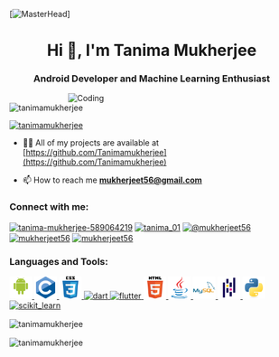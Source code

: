 [![MasterHead](https://www.hostinger.com/tutorials/wp-content/uploads/sites/2/2021/08/learn-coding-online-for-free.png)]
<h1 align="center">Hi 👋, I'm Tanima Mukherjee</h1>
<h3 align="center">Android Developer and Machine Learning Enthusiast</h3>
<img align="right" alt="Coding" width="400" src="https://user-images.githubusercontent.com/59734313/157189039-c09b3e38-9f42-42c0-ab54-14f1574190a7.gif">

<p align="left"> <img src="https://komarev.com/ghpvc/?username=tanimamukherjee&label=Profile%20views&color=0e75b6&style=flat" alt="tanimamukherjee" /> </p>

<p align="left"> <a href="https://github.com/ryo-ma/github-profile-trophy"><img src="https://github-profile-trophy.vercel.app/?username=tanimamukherjee" alt="tanimamukherjee" /></a> </p>

- 👨‍💻 All of my projects are available at [https://github.com/Tanimamukherjee](https://github.com/Tanimamukherjee)

- 📫 How to reach me **mukherjeet56@gmail.com**

<h3 align="left">Connect with me:</h3>
<p align="left">
<a href="https://linkedin.com/in/tanima-mukherjee-589064219" target="blank"><img align="center" src="https://raw.githubusercontent.com/rahuldkjain/github-profile-readme-generator/master/src/images/icons/Social/linked-in-alt.svg" alt="tanima-mukherjee-589064219" height="30" width="40" /></a>
<a href="https://www.codechef.com/users/tanima_01" target="blank"><img align="center" src="https://cdn.jsdelivr.net/npm/simple-icons@3.1.0/icons/codechef.svg" alt="tanima_01" height="30" width="40" /></a>
<a href="https://www.hackerrank.com/@mukherjeet56" target="blank"><img align="center" src="https://raw.githubusercontent.com/rahuldkjain/github-profile-readme-generator/master/src/images/icons/Social/hackerrank.svg" alt="@mukherjeet56" height="30" width="40" /></a>
<a href="https://www.leetcode.com/mukherjeet56" target="blank"><img align="center" src="https://raw.githubusercontent.com/rahuldkjain/github-profile-readme-generator/master/src/images/icons/Social/leet-code.svg" alt="mukherjeet56" height="30" width="40" /></a>
<a href="https://auth.geeksforgeeks.org/user/mukherjeet56" target="blank"><img align="center" src="https://raw.githubusercontent.com/rahuldkjain/github-profile-readme-generator/master/src/images/icons/Social/geeks-for-geeks.svg" alt="mukherjeet56" height="30" width="40" /></a>
</p>

<h3 align="left">Languages and Tools:</h3>
<p align="left"> <a href="https://developer.android.com" target="_blank" rel="noreferrer"> <img src="https://raw.githubusercontent.com/devicons/devicon/master/icons/android/android-original-wordmark.svg" alt="android" width="40" height="40"/> </a> <a href="https://www.cprogramming.com/" target="_blank" rel="noreferrer"> <img src="https://raw.githubusercontent.com/devicons/devicon/master/icons/c/c-original.svg" alt="c" width="40" height="40"/> </a> <a href="https://www.w3schools.com/css/" target="_blank" rel="noreferrer"> <img src="https://raw.githubusercontent.com/devicons/devicon/master/icons/css3/css3-original-wordmark.svg" alt="css3" width="40" height="40"/> </a> <a href="https://dart.dev" target="_blank" rel="noreferrer"> <img src="https://www.vectorlogo.zone/logos/dartlang/dartlang-icon.svg" alt="dart" width="40" height="40"/> </a> <a href="https://flutter.dev" target="_blank" rel="noreferrer"> <img src="https://www.vectorlogo.zone/logos/flutterio/flutterio-icon.svg" alt="flutter" width="40" height="40"/> </a> <a href="https://www.w3.org/html/" target="_blank" rel="noreferrer"> <img src="https://raw.githubusercontent.com/devicons/devicon/master/icons/html5/html5-original-wordmark.svg" alt="html5" width="40" height="40"/> </a> <a href="https://www.java.com" target="_blank" rel="noreferrer"> <img src="https://raw.githubusercontent.com/devicons/devicon/master/icons/java/java-original.svg" alt="java" width="40" height="40"/> </a> <a href="https://www.mysql.com/" target="_blank" rel="noreferrer"> <img src="https://raw.githubusercontent.com/devicons/devicon/master/icons/mysql/mysql-original-wordmark.svg" alt="mysql" width="40" height="40"/> </a> <a href="https://pandas.pydata.org/" target="_blank" rel="noreferrer"> <img src="https://raw.githubusercontent.com/devicons/devicon/2ae2a900d2f041da66e950e4d48052658d850630/icons/pandas/pandas-original.svg" alt="pandas" width="40" height="40"/> </a> <a href="https://www.python.org" target="_blank" rel="noreferrer"> <img src="https://raw.githubusercontent.com/devicons/devicon/master/icons/python/python-original.svg" alt="python" width="40" height="40"/> </a> <a href="https://scikit-learn.org/" target="_blank" rel="noreferrer"> <img src="https://upload.wikimedia.org/wikipedia/commons/0/05/Scikit_learn_logo_small.svg" alt="scikit_learn" width="40" height="40"/> </a> </p>

<p><img align="center" src="https://github-readme-stats.vercel.app/api/top-langs?username=tanimamukherjee&show_icons=true&locale=en&layout=compact" alt="tanimamukherjee" /></p>

<p><img align="center" src="https://github-readme-streak-stats.herokuapp.com/?user=tanimamukherjee&" alt="tanimamukherjee" /></p>
